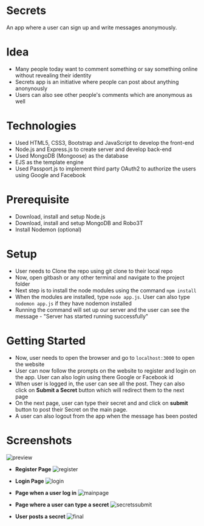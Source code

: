 # Secrets
An app where a user can sign up and write messages anonymously.

# Idea
* Many people today want to comment something or say something online without revealing their identity
* Secrets app is an initiative where people can post about anything anonynously
* Users can also see other people's comments which are anonymous as well

# Technologies
* Used HTML5, CSS3, Bootstrap and JavaScript to develop the front-end
* Node.js and Express.js to create server and develop back-end
* Used MongoDB (Mongoose) as the database
* EJS as the template engine
* Used Passport.js to implement third party OAuth2 to authorize the users using Google and Facebook

# Prerequisite
* Download, install and setup Node.js
* Download, install and setup MongoDB and Robo3T
* Install Nodemon (optional)

# Setup
* User needs to Clone the repo using git clone to their local repo
* Now, open gitbash or any other terminal and navigate to the project folder
* Next step is to install the node modules using the command `npm install` 
* When the modules are installed, type `node app.js`. User can also type `nodemon app.js` if they have nodemon installed
* Running the command will set up our server and the user can see the message - "Server has started running successfully"

# Getting Started
* Now, user needs to open the browser and go to `localhost:3000` to open the website
* User can now follow the prompts on the website to register and login on the app. User can also login using there Google or Facebook id
* When user is logged in, the user can see all the post. They can also click on **Submit a Secret** button which will redirect them to the next page
* On the next page, user can type their secret and and click on **submit** button to post their Secret on the main page.
* A user can also logout from the app when the message has been posted

# Screenshots
![preview](public/img/preview.png)


* **Register Page**
![register](https://user-images.githubusercontent.com/90759917/183292534-48197272-0112-45e6-b1a6-7f8d11db7ba2.png)


* **Login Page**
![login](https://user-images.githubusercontent.com/90759917/183292571-043ae36a-0519-44ba-9415-29ef273d4d16.png)


* **Page when a user log in**
![mainpage](https://user-images.githubusercontent.com/90759917/183292585-b07af465-f13b-49fc-8ac1-8b4785e1eaf1.png)


* **Page where a user can type a secret**
![secretssubmit](https://user-images.githubusercontent.com/90759917/183292596-0b5fbbfc-e0a6-4bfc-9996-7cdf0858bf12.png)



* **User posts a secret**
![final](https://user-images.githubusercontent.com/90759917/183292602-1d058fab-adbd-4958-9693-11c0f1b5b7b5.png)
